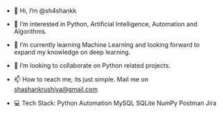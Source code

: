 - 👋 Hi, I’m @sh4shankk
- 👀 I’m interested in Python, Artificial Intelligence, Automation and Algorithms.
- 🌱 I’m currently learning Machine Learning and looking forward to expand my knowledge on deep learning.
- 💞️ I’m looking to collaborate on Python related projects.
- 📫 How to reach me, its just simple. Mail me on shashankrushiya@gmail.com


- 💻 Tech Stack:
Python Automation MySQL SQLite NumPy Postman Jira 

<!---
sh4shankk/sh4shankk is a ✨ special ✨ repository because its `README.md` (this file) appears on your GitHub profile.
You can click the Preview link to take a look at your changes.
--->
